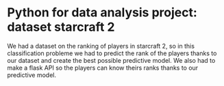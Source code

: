 # Python for data analysis project: dataset starcraft 2 
We had a dataset on the ranking of players in starcraft 2, so in this classification probleme we had to predict the rank of the players thanks to our dataset and create the best possible predictive model. We also had to make a flask API so the players can know theirs ranks thanks to our predictive model.
